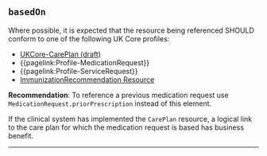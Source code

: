## `basedOn`

Where possible, it is expected that the resource being referenced SHOULD conform to one of the following UK Core profiles:

- [UKCore-CarePlan (draft)]("https://simplifier.net/guide/UKCoreImplementationGuideAssetsinDevelopment/Home/ProfilesandExtensions/UKCore-CarePlan)
- {{pagelink:Profile-MedicationRequest}}
- {{pagelink:Profile-ServiceRequest}}
- [ImmunizationRecommendation Resource](https://www.hl7.org/fhir/r4/immunizationrecommendation.html)

**Recommendation**: To reference a previous medication request use `MedicationRequest.priorPrescription` instead of this element.

If the clinical system has implemented the `CarePlan` resource, a logical link to the care plan for which the medication request is based has business benefit.



---
